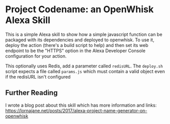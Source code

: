 # Project Codename: an OpenWhisk Alexa Skill

This is a simple Alexa skill to show how a simple javascript function can be packaged with its dependencies and deployed to openwhisk.  To use it, deploy the action (there's a build script to help) and then set its web endpoint to be the "HTTPS" option in the Alexa Developer Console configuration for your action.

This optionally uses Redis, add a parameter called `redisURL`.  The `deploy.sh` script expects a file called `params.js` which must contain a valid object even if the redisURL isn't configured

## Further Reading

I wrote a blog post about this skill which has more information and links:  https://lornajane.net/posts/2017/alexa-project-name-generator-on-openwhisk
